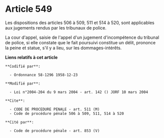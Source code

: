 # Article 549

Les dispositions des articles 506 à 509, 511 et 514 à 520, sont applicables aux jugements rendus par les tribunaux de police.

La cour d'appel, saisie de l'appel d'un jugement d'incompétence du tribunal de police, si elle constate que le fait poursuivi
constitue un délit, prononce la peine et statue, s'il y a lieu, sur les dommages-intérêts.

**Liens relatifs à cet article**

	**Codifié par**:

	  - Ordonnance 58-1296 1958-12-23

	**Modifié par**:

	  - Loi n°2004-204 du 9 mars 2004 - art. 142 () JORF 10 mars 2004

	**Cite**:

	  - CODE DE PROCEDURE PENALE - art. 511 (M)
	  - Code de procédure pénale 506 à 509, 511, 514 à 520

	**Cité par**:

	  - Code de procédure pénale - art. 853 (V)
